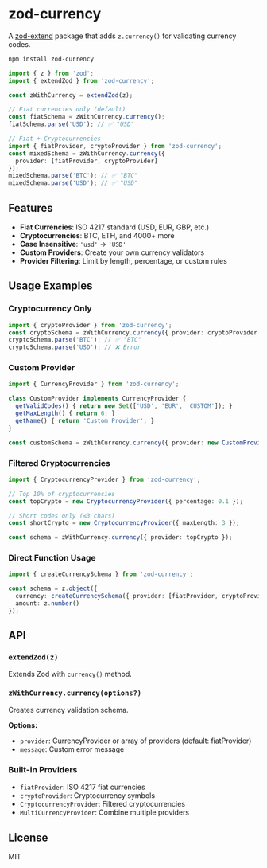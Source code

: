 # zod-currency

A [zod-extend](https://github.com/bikeshed-sanctuary/zod-extend) package that adds `z.currency()` for validating currency codes.

```bash
npm install zod-currency
```

```typescript
import { z } from 'zod';
import { extendZod } from 'zod-currency';

const zWithCurrency = extendZod(z);

// Fiat currencies only (default)
const fiatSchema = zWithCurrency.currency();
fiatSchema.parse('USD'); // ✅ "USD"

// Fiat + Cryptocurrencies
import { fiatProvider, cryptoProvider } from 'zod-currency';
const mixedSchema = zWithCurrency.currency({ 
  provider: [fiatProvider, cryptoProvider] 
});
mixedSchema.parse('BTC'); // ✅ "BTC"
mixedSchema.parse('USD'); // ✅ "USD"
```

## Features

- **Fiat Currencies**: ISO 4217 standard (USD, EUR, GBP, etc.)
- **Cryptocurrencies**: BTC, ETH, and 4000+ more
- **Case Insensitive**: `'usd'` → `'USD'`
- **Custom Providers**: Create your own currency validators
- **Provider Filtering**: Limit by length, percentage, or custom rules

## Usage Examples

### Cryptocurrency Only
```typescript
import { cryptoProvider } from 'zod-currency';
const cryptoSchema = zWithCurrency.currency({ provider: cryptoProvider });
cryptoSchema.parse('BTC'); // ✅ "BTC"
cryptoSchema.parse('USD'); // ❌ Error
```

### Custom Provider
```typescript
import { CurrencyProvider } from 'zod-currency';

class CustomProvider implements CurrencyProvider {
  getValidCodes() { return new Set(['USD', 'EUR', 'CUSTOM']); }
  getMaxLength() { return 6; }
  getName() { return 'Custom Provider'; }
}

const customSchema = zWithCurrency.currency({ provider: new CustomProvider() });
```

### Filtered Cryptocurrencies
```typescript
import { CryptocurrencyProvider } from 'zod-currency';

// Top 10% of cryptocurrencies
const topCrypto = new CryptocurrencyProvider({ percentage: 0.1 });

// Short codes only (≤3 chars)
const shortCrypto = new CryptocurrencyProvider({ maxLength: 3 });

const schema = zWithCurrency.currency({ provider: topCrypto });
```

### Direct Function Usage
```typescript
import { createCurrencySchema } from 'zod-currency';

const schema = z.object({
  currency: createCurrencySchema({ provider: [fiatProvider, cryptoProvider] }),
  amount: z.number()
});
```

## API

### `extendZod(z)`
Extends Zod with `currency()` method.

### `zWithCurrency.currency(options?)`
Creates currency validation schema.

**Options:**
- `provider`: CurrencyProvider or array of providers (default: fiatProvider)
- `message`: Custom error message

### Built-in Providers
- `fiatProvider`: ISO 4217 fiat currencies
- `cryptoProvider`: Cryptocurrency symbols
- `CryptocurrencyProvider`: Filtered cryptocurrencies
- `MultiCurrencyProvider`: Combine multiple providers

## License

MIT 
